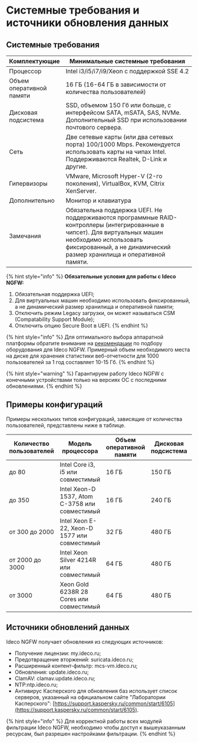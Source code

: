 # Системные требования и источники обновления данных

## Системные требования

<table><thead><tr><th width="100">Комплектующие</th><th>Минимальные системные требования</th></tr></thead><tbody><tr><td>Процессор</td><td>Intel i3/i5/i7/i9/Xeon с поддержкой SSE 4.2</td></tr><tr><td>Объем оперативной памяти</td><td>16 ГБ (16-64 ГБ в зависимости от количества пользователей)</td></tr><tr><td>Дисковая подсистема</td><td>SSD, объемом 150 Гб или больше, с интерфейсом SATA, mSATA, SAS, NVMe. Дополнительный SSD при использовании почтового сервера.</td></tr><tr><td>Сеть</td><td>Две сетевые карты (или два сетевых порта) 100/1000 Mbps. Рекомендуется использовать карты на чипах Intel. Поддерживаются Realtek, D-Link и другие.</td></tr><tr><td>Гипервизоры</td><td>VMware, Microsoft Hyper-V (2-го поколения), VirtualBox, KVM, Citrix XenServer.</td></tr><tr><td>Дополнительно</td><td>Монитор и клавиатура</td></tr><tr><td>Замечания</td><td>Обязательна поддержка UEFI. Не поддерживаются программные RAID-контроллеры (интегрированные в чипсет). Для виртуальных машин необходимо использовать фиксированный, а не динамический размер хранилища и оперативной памяти.</td></tr></tbody></table>

{% hint style="info" %}
**Обязательные условия для работы с Ideco NGFW:**
1. Обязательная поддержка UEFI;
2. Для виртуальных машин необходимо использовать фиксированный, а не динамический размер хранилища и оперативной памяти; 
3. Отключить режим Legacy загрузки, он может называться CSM (Compatability Support Module); 
4. Отключить опцию Secure Boot в UEFI.
{% endhint %}

{% hint style="info" %}
Для оптимального выбора аппаратной платформы обратите внимание на [рекомендации](../recipes/popular-recipes/choosing-hardware-platform.md) по подбору оборудования для Ideco NGFW. Примерный объем необходимого места на диске для хранения статистики веб-отчетности для 1000 пользователей за 1 год составляет 10-15 Гб.
{% endhint %}

{% hint style="warning" %}
Гарантируем работу Ideco NGFW с конечными устройствами только на версиях ОС с последними обновлениями.
{% endhint %}

## Примеры конфигураций

Примеры нескольких типов конфигураций, зависящие от количества пользователей, представлены ниже в таблице.

<table><thead><tr><th width="167">Количество пользователей</th><th width="192">Модель процессора</th><th width="134">Объем оперативной памяти</th><th width="139">Дисковая подсистема</th><th>Сетевые адаптеры</th></tr></thead><tbody><tr><td>до 80</td><td>Intel Core i3, i5 или совместимый</td><td>16 ГБ</td><td>150 ГБ</td><td>2 шт.</td></tr><tr><td>до 350</td><td>Intel Xeon-D 1537, Atom C-3758 или совместимый</td><td>16 ГБ</td><td>240 ГБ</td><td>2 шт.</td></tr><tr><td>от 300 до 2000</td><td>Intel Xeon E-22, Xeon-D 1577 или совместимый</td><td>32 ГБ</td><td>480 ГБ</td><td>2 шт.</td></tr><tr><td>от 2000 до 3000</td><td>Intel Xeon Silver 4214R или совместимый</td><td>64 ГБ</td><td>480 ГБ</td><td>2 шт.</td></tr><tr><td>от 3000</td><td>Xeon Gold 6238R 28 Cores или совместимый</td><td>64 ГБ</td><td>480 ГБ</td><td>2 шт.</td></tr></tbody></table>

## Источники обновлений данных

Ideco NGFW получает обновления из следующих источников:

* Получение лицензии: my.ideco.ru;
* Предотвращение вторжений: suricata.ideco.ru;
* Расширенный контент-фильтр: mcs-vm.ideco.ru;
* Обновления: update.ideco.ru;
* ClamAV: clamav.update.ideco.ru;
* NTP:ntp.ideco.ru;
* Антивирус Касперского для обновления баз использует список серверов, указанный на официальном сайте "Лаборатории Касперского": [https://support.kaspersky.ru/common/start/6105](https://support.kaspersky.ru/common/start/6105).

{% hint style="info" %}
Для корректной работы всех модулей фильтрации Ideco NGFW, необходимо чтобы доступ к вышеуказанным ресурсам, был разрешен настройками фильтрации.
{% endhint %}
